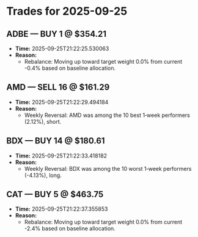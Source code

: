 # Trades for 2025-09-25

## ADBE — BUY 1 @ $354.21
- **Time:** 2025-09-25T21:22:25.530063
- **Reason:**
  - Rebalance: Moving up toward target weight 0.0% from current -0.4% based on baseline allocation.

## AMD — SELL 16 @ $161.29
- **Time:** 2025-09-25T21:22:29.494184
- **Reason:**
  - Weekly Reversal: AMD was among the 10 best 1‑week performers (2.12%), short.

## BDX — BUY 14 @ $180.61
- **Time:** 2025-09-25T21:22:33.418182
- **Reason:**
  - Weekly Reversal: BDX was among the 10 worst 1‑week performers (-4.13%), long.

## CAT — BUY 5 @ $463.75
- **Time:** 2025-09-25T21:22:37.355853
- **Reason:**
  - Rebalance: Moving up toward target weight 0.0% from current -2.4% based on baseline allocation.

